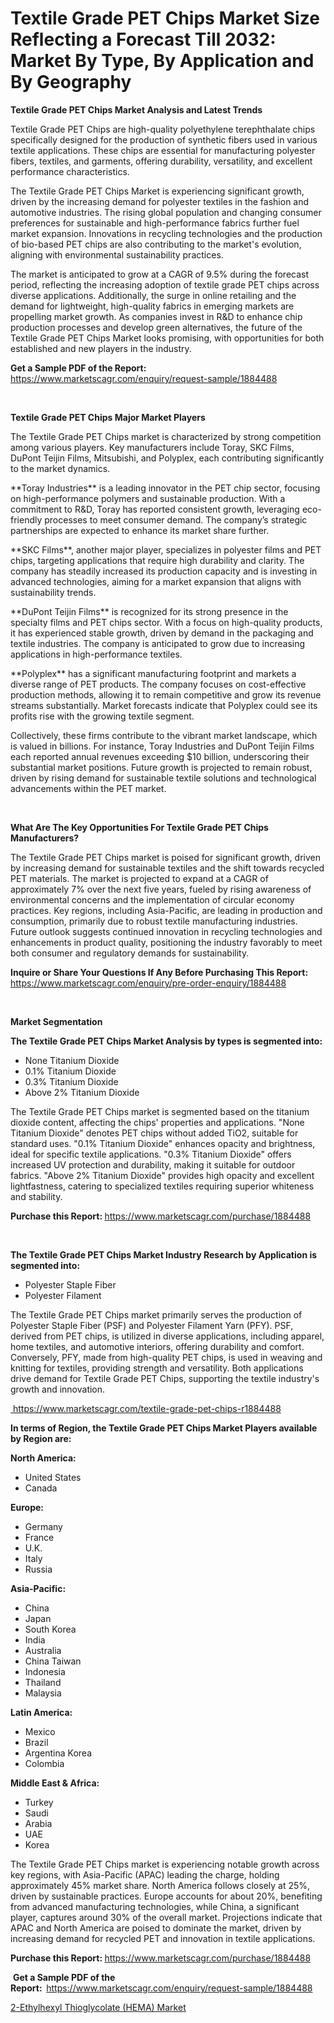 <p><h1>Textile Grade PET Chips Market Size Reflecting a Forecast Till 2032: Market By Type, By Application and By Geography</h1></p><p><strong>Textile Grade PET Chips Market Analysis and Latest Trends</strong></p>
<p><p>Textile Grade PET Chips are high-quality polyethylene terephthalate chips specifically designed for the production of synthetic fibers used in various textile applications. These chips are essential for manufacturing polyester fibers, textiles, and garments, offering durability, versatility, and excellent performance characteristics.</p><p>The Textile Grade PET Chips Market is experiencing significant growth, driven by the increasing demand for polyester textiles in the fashion and automotive industries. The rising global population and changing consumer preferences for sustainable and high-performance fabrics further fuel market expansion. Innovations in recycling technologies and the production of bio-based PET chips are also contributing to the market's evolution, aligning with environmental sustainability practices.</p><p>The market is anticipated to grow at a CAGR of 9.5% during the forecast period, reflecting the increasing adoption of textile grade PET chips across diverse applications. Additionally, the surge in online retailing and the demand for lightweight, high-quality fabrics in emerging markets are propelling market growth. As companies invest in R&D to enhance chip production processes and develop green alternatives, the future of the Textile Grade PET Chips Market looks promising, with opportunities for both established and new players in the industry.</p></p>
<p><strong>Get a Sample PDF of the Report:&nbsp;</strong> <a href="https://www.marketscagr.com/enquiry/request-sample/1884488?utm_campaign=1895&utm_medium=2&utm_source=Github&utm_content=ia&utm_term=04022025&utm_id=textile-grade-pet-chips">https://www.marketscagr.com/enquiry/request-sample/1884488</a></p>
<p>&nbsp;</p>
<p><strong>Textile Grade PET Chips Major Market Players</strong></p>
<p><p>The Textile Grade PET Chips market is characterized by strong competition among various players. Key manufacturers include Toray, SKC Films, DuPont Teijin Films, Mitsubishi, and Polyplex, each contributing significantly to the market dynamics.</p><p>**Toray Industries** is a leading innovator in the PET chip sector, focusing on high-performance polymers and sustainable production. With a commitment to R&D, Toray has reported consistent growth, leveraging eco-friendly processes to meet consumer demand. The company’s strategic partnerships are expected to enhance its market share further.</p><p>**SKC Films**, another major player, specializes in polyester films and PET chips, targeting applications that require high durability and clarity. The company has steadily increased its production capacity and is investing in advanced technologies, aiming for a market expansion that aligns with sustainability trends.</p><p>**DuPont Teijin Films** is recognized for its strong presence in the specialty films and PET chips sector. With a focus on high-quality products, it has experienced stable growth, driven by demand in the packaging and textile industries. The company is anticipated to grow due to increasing applications in high-performance textiles.</p><p>**Polyplex** has a significant manufacturing footprint and markets a diverse range of PET products. The company focuses on cost-effective production methods, allowing it to remain competitive and grow its revenue streams substantially. Market forecasts indicate that Polyplex could see its profits rise with the growing textile segment.</p><p>Collectively, these firms contribute to the vibrant market landscape, which is valued in billions. For instance, Toray Industries and DuPont Teijin Films each reported annual revenues exceeding $10 billion, underscoring their substantial market positions. Future growth is projected to remain robust, driven by rising demand for sustainable textile solutions and technological advancements within the PET market.</p></p>
<p>&nbsp;</p>
<p><strong>What Are The Key Opportunities For Textile Grade PET Chips Manufacturers?</strong></p>
<p><p>The Textile Grade PET Chips market is poised for significant growth, driven by increasing demand for sustainable textiles and the shift towards recycled PET materials. The market is projected to expand at a CAGR of approximately 7% over the next five years, fueled by rising awareness of environmental concerns and the implementation of circular economy practices. Key regions, including Asia-Pacific, are leading in production and consumption, primarily due to robust textile manufacturing industries. Future outlook suggests continued innovation in recycling technologies and enhancements in product quality, positioning the industry favorably to meet both consumer and regulatory demands for sustainability.</p></p>
<p><strong>Inquire or Share Your Questions If Any Before Purchasing This Report:</strong> <a href="https://www.marketscagr.com/enquiry/pre-order-enquiry/1884488?utm_campaign=1895&utm_medium=2&utm_source=Github&utm_content=ia&utm_term=04022025&utm_id=textile-grade-pet-chips">https://www.marketscagr.com/enquiry/pre-order-enquiry/1884488</a></p>
<p>&nbsp;</p>
<p><strong>Market Segmentation</strong></p>
<p><strong>The Textile Grade PET Chips Market Analysis by types is segmented into:</strong></p>
<p><ul><li>None Titanium Dioxide</li><li>0.1% Titanium Dioxide</li><li>0.3% Titanium Dioxide</li><li>Above 2% Titanium Dioxide</li></ul></p>
<p><p>The Textile Grade PET Chips market is segmented based on the titanium dioxide content, affecting the chips' properties and applications. "None Titanium Dioxide" denotes PET chips without added TiO2, suitable for standard uses. "0.1% Titanium Dioxide" enhances opacity and brightness, ideal for specific textile applications. "0.3% Titanium Dioxide" offers increased UV protection and durability, making it suitable for outdoor fabrics. "Above 2% Titanium Dioxide" provides high opacity and excellent lightfastness, catering to specialized textiles requiring superior whiteness and stability.</p></p>
<p><strong>Purchase this Report:&nbsp;</strong><a href="https://www.marketscagr.com/purchase/1884488?utm_campaign=1895&utm_medium=2&utm_source=Github&utm_content=ia&utm_term=04022025&utm_id=textile-grade-pet-chips">https://www.marketscagr.com/purchase/1884488</a></p>
<p>&nbsp;</p>
<p><strong>The Textile Grade PET Chips Market Industry Research by Application is segmented into:</strong></p>
<p><ul><li>Polyester Staple Fiber</li><li>Polyester Filament</li></ul></p>
<p><p>The Textile Grade PET Chips market primarily serves the production of Polyester Staple Fiber (PSF) and Polyester Filament Yarn (PFY). PSF, derived from PET chips, is utilized in diverse applications, including apparel, home textiles, and automotive interiors, offering durability and comfort. Conversely, PFY, made from high-quality PET chips, is used in weaving and knitting for textiles, providing strength and versatility. Both applications drive demand for Textile Grade PET Chips, supporting the textile industry's growth and innovation.</p></p>
<p><a href="https://www.marketscagr.com/textile-grade-pet-chips-r1884488?utm_campaign=1895&utm_medium=2&utm_source=Github&utm_content=ia&utm_term=04022025&utm_id=textile-grade-pet-chips">&nbsp;https://www.marketscagr.com/textile-grade-pet-chips-r1884488</a></p>
<p><strong>In terms of Region, the Textile Grade PET Chips Market Players available by Region are:</strong></p>
<p>
    <p> <strong> North America: </strong>
        <ul>
            <li>United States</li>
            <li>Canada</li>
        </ul>
        </p> 
    <p> <strong> Europe: </strong>
        <ul>
            <li>Germany</li>
            <li>France</li>
            <li>U.K.</li>
            <li>Italy</li>
            <li>Russia</li>
        </ul>
        </p> 
    <p> <strong> Asia-Pacific: </strong>
        <ul>
            <li>China</li>
            <li>Japan</li>
            <li>South Korea</li>
            <li>India</li>
            <li>Australia</li>
            <li>China Taiwan</li>
            <li>Indonesia</li>
            <li>Thailand</li>
            <li>Malaysia</li>
        </ul>
        </p> 
    <p> <strong> Latin America: </strong>
        <ul>
            <li>Mexico</li>
            <li>Brazil</li>
            <li>Argentina Korea</li>
            <li>Colombia</li>
        </ul>
        </p> 
    <p> <strong> Middle East & Africa: </strong>
        <ul>
            <li>Turkey</li>
            <li>Saudi</li>
            <li>Arabia</li>
            <li>UAE</li>
            <li>Korea</li>
        </ul>
    </p>
    </p>
<p><p>The Textile Grade PET Chips market is experiencing notable growth across key regions, with Asia-Pacific (APAC) leading the charge, holding approximately 45% market share. North America follows closely at 25%, driven by sustainable practices. Europe accounts for about 20%, benefiting from advanced manufacturing technologies, while China, a significant player, captures around 30% of the overall market. Projections indicate that APAC and North America are poised to dominate the market, driven by increasing demand for recycled PET and innovation in textile applications.</p></p>
<p><strong>Purchase this Report: </strong><a href="https://www.marketscagr.com/purchase/1884488?utm_campaign=1895&utm_medium=2&utm_source=Github&utm_content=ia&utm_term=04022025&utm_id=textile-grade-pet-chips">https://www.marketscagr.com/purchase/1884488</a></p>
<p>&nbsp;<strong>Get a Sample PDF of the Report:&nbsp;&nbsp;</strong><a href="https://www.marketscagr.com/enquiry/request-sample/1884488?utm_campaign=1895&utm_medium=2&utm_source=Github&utm_content=ia&utm_term=04022025&utm_id=textile-grade-pet-chips">https://www.marketscagr.com/enquiry/request-sample/1884488</a></p>
<p><strong></strong></p>
<p><p><a href="https://github.com/mahnoor2003/Market-Research-Report-List-7/blob/main/2-ethylhexyl-thioglycolate-hema-market.md?utm_campaign=1895&utm_medium=2&utm_source=Github&utm_content=ia&utm_term=04022025&utm_id=textile-grade-pet-chips">2-Ethylhexyl Thioglycolate (HEMA) Market</a></p></p>